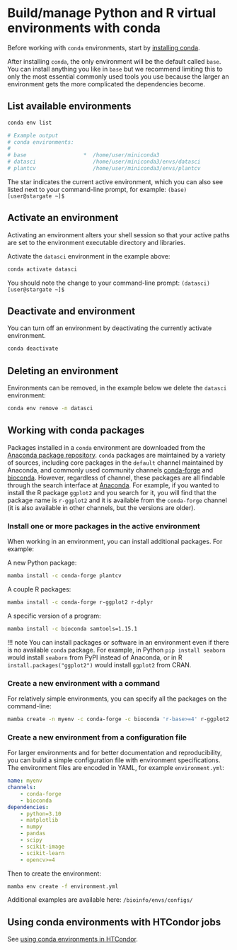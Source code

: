 # Build/manage Python and R virtual environments with conda

Before working with `conda` environments, start by [installing conda](conda.md).

After installing `conda`, the only environment will be the default called `base`. You can install anything you like in `base`
but we recommend limiting this to only the most essential commonly used tools you use because the larger an environment gets
the more complicated the dependencies become.

## List available environments

```bash
conda env list

# Example output
# conda environments:
#
# base                  *  /home/user/miniconda3
# datasci                  /home/user/miniconda3/envs/datasci
# plantcv                  /home/user/miniconda3/envs/plantcv
```

The star indicates the current active environment, which you can also see listed next to your command-line prompt, for
example: `(base) [user@stargate ~]$`

## Activate an environment

Activating an environment alters your shell session so that your active paths are set to the environment executable directory
and libraries.

Activate the `datasci` environment in the example above:

```bash
conda activate datasci
```

You should note the change to your command-line prompt: `(datasci) [user@stargate ~]$`

## Deactivate and environment

You can turn off an environment by deactivating the currently activate environment.

```bash
conda deactivate
```

## Deleting an environment

Environments can be removed, in the example below we delete the `datasci` environment:

```bash
conda env remove -n datasci
```

## Working with conda packages

Packages installed in a `conda` environment are downloaded from the [Anaconda package repository](https://anaconda.org/).
`conda` packages are maintained by a variety of sources, including core packages in the `default` channel maintained by
Anaconda, and commonly used community channels [conda-forge](https://conda-forge.org/) and
[bioconda](https://bioconda.github.io/). However, regardless of channel, these packages are all findable through the search
interface at [Anaconda](https://anaconda.org/). For example, if you wanted to install the R package `ggplot2` and you search
for it, you will find that the package name is `r-ggplot2` and it is available from the `conda-forge` channel (it is also
available in other channels, but the versions are older).

### Install one or more packages in the active environment

When working in an environment, you can install additional packages. For example:

A new Python package:

```bash
mamba install -c conda-forge plantcv
```

A couple R packages:

```bash
mamba install -c conda-forge r-ggplot2 r-dplyr
```

A specific version of a program:

```bash
mamba install -c bioconda samtools=1.15.1
```

!!! note
    You can install packages or software in an environment even if there is no available `conda` package. For example,
    in Python `pip install seaborn` would install `seaborn` from PyPI instead of Anaconda, or in R
    `install.packages("ggplot2")` would install `ggplot2` from CRAN.

### Create a new environment with a command

For relatively simple environments, you can specify all the packages on the command-line:

```bash
mamba create -n myenv -c conda-forge -c bioconda 'r-base>=4' r-ggplot2 samtools
```

### Create a new environment from a configuration file

For larger environments and for better documentation and reproducibility, you can build a simple configuration file with
environment specifications. The environment files are encoded in YAML, for example `environment.yml`:

```yaml
name: myenv
channels:
    - conda-forge
    - bioconda
dependencies:
    - python=3.10
    - matplotlib
    - numpy
    - pandas
    - scipy
    - scikit-image
    - scikit-learn
    - opencv>=4
```

Then to create the environment:

```bash
mamba env create -f environment.yml
```

Additional examples are available here: `/bioinfo/envs/configs/`

## Using conda environments with HTCondor jobs

See [using conda environments in HTCondor](htcondor.md#using-conda-environments).
